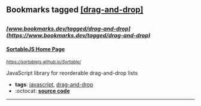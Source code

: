 ## Bookmarks tagged [[drag-and-drop]](https://www.bookmarks.dev/search?q=[drag-and-drop])

_<sup><sup>[www.bookmarks.dev/tagged/drag-and-drop](https://www.bookmarks.dev/tagged/drag-and-drop)</sup></sup>_
---
#### [SortableJS Home Page](https://sortablejs.github.io/Sortable/)
_<sup>https://sortablejs.github.io/Sortable/</sup>_

JavaScript library for reorderable drag-and-drop lists
* **tags**: [javascript](../tagged/javascript.md), [drag-and-drop](../tagged/drag-and-drop.md)
* :octocat: **[source code](https://github.com/SortableJS/Sortable)**
---
